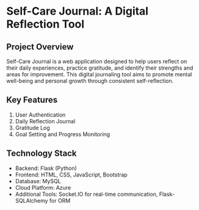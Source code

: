  # Self-Care Journal: A Digital Reflection Tool

## Project Overview

Self-Care Journal is a web application designed to help users reflect on their daily experiences, practice gratitude, and identify their strengths and areas for improvement. This digital journaling tool aims to promote mental well-being and personal growth through consistent self-reflection.

## Key Features

1. User Authentication
2. Daily Reflection Journal
3. Gratitude Log
4. Goal Setting and Progress Monitoring

## Technology Stack

- Backend: Flask (Python)
- Frontend: HTML, CSS, JavaScript, Bootstrap
- Database: MySQL
- Cloud Platform: Azure
- Additional Tools: Socket.IO for real-time communication, Flask-SQLAlchemy for ORM


